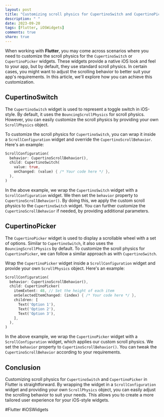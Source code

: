 ```yaml
---
layout: post
title: "Customizing scroll physics for CupertinoSwitch and CupertinoPicker in Flutter"
description: " "
date: 2023-09-20
tags: [Flutter, iOSWidgets]
comments: true
share: true
---
```


When working with **Flutter**, you may come across scenarios where you need to customize the scroll physics for the `CupertinoSwitch` or `CupertinoPicker` widgets. These widgets provide a native iOS look and feel to your app, but by default, they use standard scroll physics. In certain cases, you might want to adjust the scrolling behavior to better suit your app's requirements. In this article, we'll explore how you can achieve this customization.


## CupertinoSwitch

The `CupertinoSwitch` widget is used to represent a toggle switch in iOS-style. By default, it uses the `BouncingScrollPhysics` for scroll physics. However, you can easily customize the scroll physics by providing your own `ScrollPhysics` object.


To customize the scroll physics for `CupertinoSwitch`, you can wrap it inside a `ScrollConfiguration` widget and override the `CupertinoScrollBehavior`. Here's an example:

```dart
ScrollConfiguration(
  behavior: CupertinoScrollBehavior(),
  child: CupertinoSwitch(
    value: true,
    onChanged: (value) { /* Your code here */ },
  ),
)
```

In the above example, we wrap the `CupertinoSwitch` widget with a `ScrollConfiguration` widget. We then set the `behavior` property to `CupertinoScrollBehavior()`. By doing this, we apply the custom scroll physics to the `CupertinoSwitch` widget. You can further customize the `CupertinoScrollBehavior` if needed, by providing additional parameters.


## CupertinoPicker

The `CupertinoPicker` widget is used to display a scrollable wheel with a set of options. Similar to `CupertinoSwitch`, it also uses the `BouncingScrollPhysics` by default. To customize the scroll physics for `CupertinoPicker`, we can follow a similar approach as with `CupertinoSwitch`.


Wrap the `CupertinoPicker` widget inside a `ScrollConfiguration` widget and provide your own `ScrollPhysics` object. Here's an example:

```dart
ScrollConfiguration(
  behavior: CupertinoScrollBehavior(),
  child: CupertinoPicker(
    itemExtent: 48, // Set the height of each item
    onSelectedItemChanged: (index) { /* Your code here */ },
    children: [
      Text('Option 1'),
      Text('Option 2'),
      Text('Option 3'),
    ],
  ),
)
```

In the above example, we wrap the `CupertinoPicker` widget with a `ScrollConfiguration` widget, which applies our custom scroll physics. We set the `behavior` property to `CupertinoScrollBehavior()`. You can tweak the `CupertinoScrollBehavior` according to your requirements.


## Conclusion

Customizing scroll physics for `CupertinoSwitch` and `CupertinoPicker` in Flutter is straightforward. By wrapping the widget in a `ScrollConfiguration` widget and providing your own `ScrollPhysics` object, you can easily adjust the scrolling behavior to suit your needs. This allows you to create a more tailored user experience for your iOS-style widgets.


#Flutter #iOSWidgets